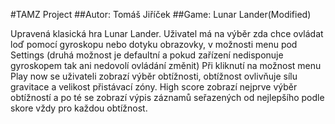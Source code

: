 #TAMZ Project
##Autor: Tomáš Jiříček
##Game: Lunar Lander(Modified)

Upravená klasická hra Lunar Lander. 
Uživatel má na výběr zda chce ovládat loď pomocí gyroskopu nebo dotyku obrazovky, v možnosti menu pod Settings (druhá možnost je defaultní a pokud zařízení nedisponuje gyroskopem tak ani nedovolí ovládání změnit)
Při kliknutí na možnost menu Play now se uživateli zobrazí výběr obtížnosti, obtížnost ovlivňuje sílu gravitace a velikost přistávací zóny.
High score zobrazí nejprve výběr obtížností a po té se zobrazí výpis záznamů seřazených od nejlepšího podle skore vždy pro každou obtížnost.
